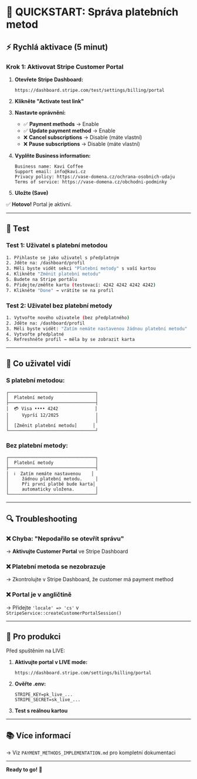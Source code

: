 # 🚀 QUICKSTART: Správa platebních metod

## ⚡ Rychlá aktivace (5 minut)

### Krok 1: Aktivovat Stripe Customer Portal

1. **Otevřete Stripe Dashboard:**

   ```
   https://dashboard.stripe.com/test/settings/billing/portal
   ```

2. **Klikněte "Activate test link"**

3. **Nastavte oprávnění:**

   - ✅ **Payment methods** → Enable
   - ✅ **Update payment method** → Enable
   - ❌ **Cancel subscriptions** → Disable (máte vlastní)
   - ❌ **Pause subscriptions** → Disable (máte vlastní)

4. **Vyplňte Business information:**

   ```
   Business name: Kavi Coffee
   Support email: info@kavi.cz
   Privacy policy: https://vase-domena.cz/ochrana-osobnich-udaju
   Terms of service: https://vase-domena.cz/obchodni-podminky
   ```

5. **Uložte (Save)**

✅ **Hotovo!** Portal je aktivní.

---

## 🧪 Test

### Test 1: Uživatel s platební metodou

```bash
1. Přihlaste se jako uživatel s předplatným
2. Jděte na: /dashboard/profil
3. Měli byste vidět sekci "Platební metody" s vaší kartou
4. Klikněte "Změnit platební metodu"
5. Budete na Stripe portálu
6. Přidejte/změňte kartu (testovací: 4242 4242 4242 4242)
7. Klikněte "Done" → vrátíte se na profil
```

### Test 2: Uživatel bez platební metody

```bash
1. Vytvořte nového uživatele (bez předplatného)
2. Jděte na: /dashboard/profil
3. Měli byste vidět: "Zatím nemáte nastavenou žádnou platební metodu"
4. Vytvořte předplatné
5. Refreshněte profil → měla by se zobrazit karta
```

---

## 🎨 Co uživatel vidí

### S platební metodou:

```
┌─────────────────────────────────┐
│  Platební metody                │
├─────────────────────────────────┤
│  💳 Visa •••• 4242              │
│     Vyprší 12/2025              │
│                                 │
│  [Změnit platební metodu]      │
└─────────────────────────────────┘
```

### Bez platební metody:

```
┌─────────────────────────────────┐
│  Platební metody                │
├─────────────────────────────────┤
│  ℹ️  Zatím nemáte nastavenou    │
│     žádnou platební metodu.     │
│     Při první platbě bude karta│
│     automaticky uložena.        │
└─────────────────────────────────┘
```

---

## 🔍 Troubleshooting

### ❌ Chyba: "Nepodařilo se otevřít správu"

→ **Aktivujte Customer Portal** ve Stripe Dashboard

### ❌ Platební metoda se nezobrazuje

→ Zkontrolujte v Stripe Dashboard, že customer má payment method

### ❌ Portal je v angličtině

→ Přidejte `'locale' => 'cs'` v `StripeService::createCustomerPortalSession()`

---

## 📱 Pro produkci

Před spuštěním na LIVE:

1. **Aktivujte portal v LIVE mode:**

   ```
   https://dashboard.stripe.com/settings/billing/portal
   ```

2. **Ověřte .env:**

   ```
   STRIPE_KEY=pk_live_...
   STRIPE_SECRET=sk_live_...
   ```

3. **Test s reálnou kartou**

---

## 📚 Více informací

→ Viz `PAYMENT_METHODS_IMPLEMENTATION.md` pro kompletní dokumentaci

---

**Ready to go!** 🎉
